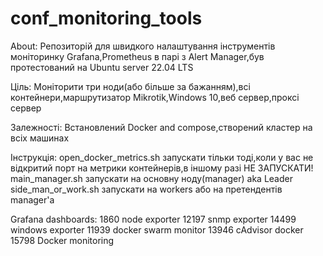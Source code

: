 # conf_monitoring_tools

About:
Репозиторій для швидкого налаштування інструментів моніторинку Grafana,Prometheus в парі з Alert Manager,був протестований на Ubuntu server 22.04 LTS 

Ціль:
Моніторити три ноди(або більше за бажанням),всі контейнери,маршрутизатор Mikrotik,Windows 10,веб сервер,проксі сервер

Залежності:
Встановлений Docker and compose,створений кластер на всіх машинах

Інструкція:
open_docker_metrics.sh запускати тільки тоді,коли у вас не відкритий порт на метрики контейнерів,в іншому разі НЕ ЗАПУСКАТИ!
main_manager.sh запускати на основну ноду(manager) aka Leader
side_man_or_work.sh запускати на workers або на претендентів manager'а

Grafana dashboards:
1860 node exporter
12197 snmp exporter
14499 windows exporter
11939 docker swarm monitor
13946 cAdvisor docker
15798 Docker monitoring



